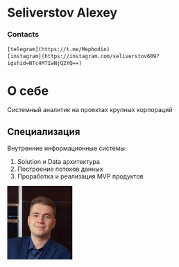 # Seliverstov Alexey
### Contacts
    [telegram](https://t.me/Mephodin)
    [instagram](https://instagram.com/seliverstov609?igshid=NTc4MTIwNjQ2YQ==)
# О себе
Системный аналитик на проектах крупных корпораций

## Специализация
Внутренние информационные системы:
   1. Solution и Data архитектура
   2. Построение потоков данных
   3. Проработка и реализация MVP продуктов

   

<img src="images/myPhoto.jpg" width="150" height="170">